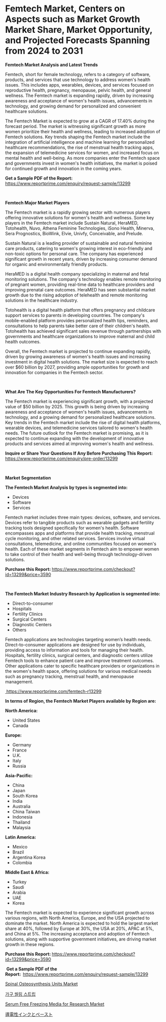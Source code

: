 <p><h1>Femtech Market, Centers on Aspects such as Market Growth Market Share, Market Opportunity, and Projected Forecasts Spanning from 2024 to 2031</h1></p><p><strong>Femtech Market Analysis and Latest Trends</strong></p>
<p><p>Femtech, short for female technology, refers to a category of software, products, and services that use technology to address women's health issues. This includes apps, wearables, devices, and services focused on reproductive health, pregnancy, menopause, pelvic health, and general wellness. The Femtech market is expanding rapidly, driven by increasing awareness and acceptance of women's health issues, advancements in technology, and growing demand for personalized and convenient healthcare solutions.</p><p>The Femtech Market is expected to grow at a CAGR of 17.40% during the forecast period. The market is witnessing significant growth as more women prioritize their health and wellness, leading to increased adoption of Femtech solutions. Key trends shaping the Femtech market include the integration of artificial intelligence and machine learning for personalized healthcare recommendations, the rise of menstrual health tracking apps, the expansion of telemedicine services for women, and increased focus on mental health and well-being. As more companies enter the Femtech space and governments invest in women's health initiatives, the market is poised for continued growth and innovation in the coming years.</p></p>
<p><strong>Get a Sample PDF of the Report:&nbsp;</strong> <a href="https://www.reportprime.com/enquiry/request-sample/13299">https://www.reportprime.com/enquiry/request-sample/13299</a></p>
<p>&nbsp;</p>
<p><strong>Femtech Major Market Players</strong></p>
<p><p>The Femtech market is a rapidly growing sector with numerous players offering innovative solutions for women's health and wellness. Some key players in the Femtech market include Sustain Natural, HeraMED, Totohealth, Nuvo, Athena Feminine Technologies, iSono Health, Minerva, Sera Prognostics, BioWink, Elvie, Univfy, Conceivable, and Prelude.</p><p>Sustain Natural is a leading provider of sustainable and natural feminine care products, catering to women's growing interest in eco-friendly and non-toxic options for personal care. The company has experienced significant growth in recent years, driven by increasing consumer demand for organic and environmentally friendly products.</p><p>HeraMED is a digital health company specializing in maternal and fetal monitoring solutions. The company's technology enables remote monitoring of pregnant women, providing real-time data to healthcare providers and improving prenatal care outcomes. HeraMED has seen substantial market growth due to the rising adoption of telehealth and remote monitoring solutions in the healthcare industry.</p><p>Totohealth is a digital health platform that offers pregnancy and childcare support services to parents in developing countries. The company's mobile-enabled platform provides personalized health tips, reminders, and consultations to help parents take better care of their children's health. Totohealth has achieved significant sales revenue through partnerships with governments and healthcare organizations to improve maternal and child health outcomes.</p><p>Overall, the Femtech market is projected to continue expanding rapidly, driven by growing awareness of women's health issues and increasing investment in digital health solutions. The market size is expected to reach over $60 billion by 2027, providing ample opportunities for growth and innovation for companies in the Femtech sector.</p></p>
<p>&nbsp;</p>
<p><strong>What Are The Key Opportunities For Femtech Manufacturers?</strong></p>
<p><p>The Femtech market is experiencing significant growth, with a projected value of $50 billion by 2025. This growth is being driven by increasing awareness and acceptance of women's health issues, advancements in technology, and a growing demand for personalized healthcare solutions. Key trends in the Femtech market include the rise of digital health platforms, wearable devices, and telemedicine services tailored to women's health needs. The future outlook for the Femtech market is promising, as it is expected to continue expanding with the development of innovative products and services aimed at improving women's health and wellness.</p></p>
<p><strong>Inquire or Share Your Questions If Any Before Purchasing This Report:</strong> <a href="https://www.reportprime.com/enquiry/pre-order/13299">https://www.reportprime.com/enquiry/pre-order/13299</a></p>
<p>&nbsp;</p>
<p><strong>Market Segmentation</strong></p>
<p><strong>The Femtech Market Analysis by types is segmented into:</strong></p>
<p><ul><li>Devices</li><li>Software</li><li>Services</li></ul></p>
<p><p>Femtech market includes three main types: devices, software, and services. Devices refer to tangible products such as wearable gadgets and fertility tracking tools designed specifically for women's health. Software encompasses apps and platforms that provide health tracking, menstrual cycle monitoring, and other related services. Services involve virtual consultations, telemedicine, and online communities focused on women's health. Each of these market segments in Femtech aim to empower women to take control of their health and well-being through technology-driven solutions.</p></p>
<p><strong>Purchase this Report:&nbsp;</strong><a href="https://www.reportprime.com/checkout?id=13299&price=3590">https://www.reportprime.com/checkout?id=13299&price=3590</a></p>
<p>&nbsp;</p>
<p><strong>The Femtech Market Industry Research by Application is segmented into:</strong></p>
<p><ul><li>Direct-to-consumer</li><li>Hospitals</li><li>Fertility Clinics</li><li>Surgical Centers</li><li>Diagnostic Centers</li><li>Others</li></ul></p>
<p><p>Femtech applications are technologies targeting women’s health needs. Direct-to-consumer applications are designed for use by individuals, providing access to information and tools for managing their health. Hospitals, fertility clinics, surgical centers, and diagnostic centers utilize Femtech tools to enhance patient care and improve treatment outcomes. Other applications cater to specific healthcare providers or organizations in the women's health space, offering solutions for various medical needs such as pregnancy tracking, menstrual health, and menopause management.</p></p>
<p><a href="https://www.reportprime.com/femtech-r13299">&nbsp;https://www.reportprime.com/femtech-r13299</a></p>
<p><strong>In terms of Region, the Femtech Market Players available by Region are:</strong></p>
<p>
    <p> <strong> North America: </strong>
        <ul>
            <li>United States</li>
            <li>Canada</li>
        </ul>
        </p> 
    <p> <strong> Europe: </strong>
        <ul>
            <li>Germany</li>
            <li>France</li>
            <li>U.K.</li>
            <li>Italy</li>
            <li>Russia</li>
        </ul>
        </p> 
    <p> <strong> Asia-Pacific: </strong>
        <ul>
            <li>China</li>
            <li>Japan</li>
            <li>South Korea</li>
            <li>India</li>
            <li>Australia</li>
            <li>China Taiwan</li>
            <li>Indonesia</li>
            <li>Thailand</li>
            <li>Malaysia</li>
        </ul>
        </p> 
    <p> <strong> Latin America: </strong>
        <ul>
            <li>Mexico</li>
            <li>Brazil</li>
            <li>Argentina Korea</li>
            <li>Colombia</li>
        </ul>
        </p> 
    <p> <strong> Middle East & Africa: </strong>
        <ul>
            <li>Turkey</li>
            <li>Saudi</li>
            <li>Arabia</li>
            <li>UAE</li>
            <li>Korea</li>
        </ul>
    </p>
    </p>
<p><p>The Femtech market is expected to experience significant growth across various regions, with North America, Europe, and the USA projected to dominate the market. North America is expected to hold the largest market share at 40%, followed by Europe at 30%, the USA at 20%, APAC at 5%, and China at 5%. The increasing acceptance and adoption of Femtech solutions, along with supportive government initiatives, are driving market growth in these regions.</p></p>
<p><strong>Purchase this Report: </strong><a href="https://www.reportprime.com/checkout?id=13299&price=3590">https://www.reportprime.com/checkout?id=13299&price=3590</a></p>
<p>&nbsp;<strong>Get a Sample PDF of the Report:&nbsp;&nbsp;</strong><a href="https://www.reportprime.com/enquiry/request-sample/13299">https://www.reportprime.com/enquiry/request-sample/13299</a></p>
<p><strong></strong></p>
<p><p><a href="https://medium.com/@michellegbleau0620/spinal-osteosynthesis-units-market-research-report-market-forecast-and-growth-prospects-with-a-861e1da83c2c">Spinal Osteosynthesis Units Market</a></p><p><a href="https://github.com/hxzi07639916/Market-Research-Report-List-4/blob/main/4709658107202.md">가구 씰링 스트립</a></p><p><a href="https://github.com/AutumnBerge/Market-Research-Report-List-1/blob/main/serum-free-freezing-media-for-research-market.md">Serum Free Freezing Media for Research Market</a></p><p><a href="https://github.com/ihabdkwlxs948/Market-Research-Report-List-4/blob/main/189593786511.md">導電性インクとペースト</a></p></p>